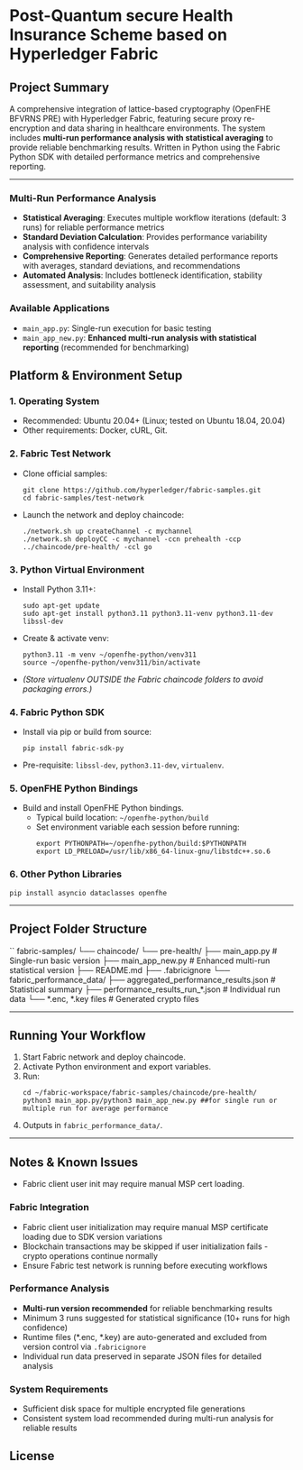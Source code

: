 # Post-Quantum secure Health Insurance Scheme based on Hyperledger Fabric

## Project Summary
A comprehensive integration of lattice-based cryptography (OpenFHE BFVRNS PRE) with Hyperledger Fabric, featuring secure proxy re-encryption and data sharing in healthcare environments. The system includes **multi-run performance analysis with statistical averaging** to provide reliable benchmarking results. Written in Python using the Fabric Python SDK with detailed performance metrics and comprehensive reporting.

***


### Multi-Run Performance Analysis
- **Statistical Averaging**: Executes multiple workflow iterations (default: 3 runs) for reliable performance metrics
- **Standard Deviation Calculation**: Provides performance variability analysis with confidence intervals  
- **Comprehensive Reporting**: Generates detailed performance reports with averages, standard deviations, and recommendations
- **Automated Analysis**: Includes bottleneck identification, stability assessment, and suitability analysis

### Available Applications
- `main_app.py`: Single-run execution for basic testing
- `main_app_new.py`: **Enhanced multi-run analysis with statistical reporting** (recommended for benchmarking)

## Platform & Environment Setup

### 1. **Operating System**
- Recommended: Ubuntu 20.04+ (Linux; tested on Ubuntu 18.04, 20.04)
- Other requirements: Docker, cURL, Git.

### 2. **Fabric Test Network**
- Clone official samples:
  ```
  git clone https://github.com/hyperledger/fabric-samples.git
  cd fabric-samples/test-network
  ```
- Launch the network and deploy chaincode:
  ```
  ./network.sh up createChannel -c mychannel
  ./network.sh deployCC -c mychannel -ccn prehealth -ccp ../chaincode/pre-health/ -ccl go
  ```

### 3. **Python Virtual Environment**
- Install Python 3.11+:
  ```
  sudo apt-get update
  sudo apt-get install python3.11 python3.11-venv python3.11-dev libssl-dev
  ```
- Create & activate venv:
  ```
  python3.11 -m venv ~/openfhe-python/venv311
  source ~/openfhe-python/venv311/bin/activate
  ```
- *(Store virtualenv OUTSIDE the Fabric chaincode folders to avoid packaging errors.)*

### 4. **Fabric Python SDK**
- Install via pip or build from source:
  ```
  pip install fabric-sdk-py
  ```
- Pre-requisite: `libssl-dev`, `python3.11-dev`, `virtualenv`.

### 5. **OpenFHE Python Bindings**
- Build and install OpenFHE Python bindings.
  - Typical build location: `~/openfhe-python/build`
  - Set environment variable each session before running:
    ```
    export PYTHONPATH=~/openfhe-python/build:$PYTHONPATH
    export LD_PRELOAD=/usr/lib/x86_64-linux-gnu/libstdc++.so.6
    ```

### 6. **Other Python Libraries**
```
pip install asyncio dataclasses openfhe
```

***

## Project Folder Structure

`` fabric-samples/
└── chaincode/
└── pre-health/
├── main_app.py # Single-run basic version
├── main_app_new.py # Enhanced multi-run statistical version
├── README.md
├── .fabricignore
└── fabric_performance_data/
├── aggregated_performance_results.json # Statistical summary
├── performance_results_run_*.json # Individual run data
└── *.enc, *.key files # Generated crypto files
***

## Running Your Workflow

1. Start Fabric network and deploy chaincode.
2. Activate Python environment and export variables.
3. Run:
   ```
   cd ~/fabric-workspace/fabric-samples/chaincode/pre-health/
   python3 main_app.py/python3 main_app_new.py ##for single run or multiple run for average performance
   ```
4. Outputs in `fabric_performance_data/`.

***

## Notes & Known Issues
- Fabric client user init may require manual MSP cert loading.
### Fabric Integration
- Fabric client user initialization may require manual MSP certificate loading due to SDK version variations
- Blockchain transactions may be skipped if user initialization fails - crypto operations continue normally
- Ensure Fabric test network is running before executing workflows

### Performance Analysis
- **Multi-run version recommended** for reliable benchmarking results
- Minimum 3 runs suggested for statistical significance (10+ runs for high confidence)
- Runtime files (*.enc, *.key) are auto-generated and excluded from version control via `.fabricignore`
- Individual run data preserved in separate JSON files for detailed analysis

### System Requirements
- Sufficient disk space for multiple encrypted file generations
- Consistent system load recommended during multi-run analysis for reliable results

## License


